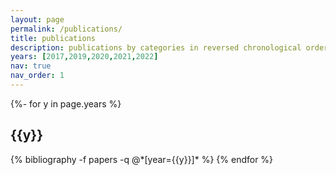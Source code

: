 ```yaml
---
layout: page
permalink: /publications/
title: publications
description: publications by categories in reversed chronological order. generated by jekyll-scholar.
years: [2017,2019,2020,2021,2022]
nav: true
nav_order: 1
---
```

<!-- _pages/publications.md -->
<div class="publications">

{%- for y in page.years %}
  <h2 class="year">{{y}}</h2>
  {% bibliography -f papers -q @*[year={{y}}]* %}
{% endfor %}

</div>
